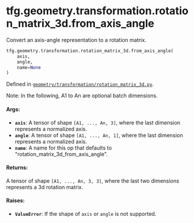 <div itemscope itemtype="http://developers.google.com/ReferenceObject">
<meta itemprop="name" content="tfg.geometry.transformation.rotation_matrix_3d.from_axis_angle" />
<meta itemprop="path" content="Stable" />
</div>

# tfg.geometry.transformation.rotation_matrix_3d.from_axis_angle

Convert an axis-angle representation to a rotation matrix.

``` python
tfg.geometry.transformation.rotation_matrix_3d.from_axis_angle(
    axis,
    angle,
    name=None
)
```



Defined in [`geometry/transformation/rotation_matrix_3d.py`](https://cs.corp.google.com/#piper///depot/google3/third_party/py/tensorflow_graphics/geometry/transformation/rotation_matrix_3d.py).

<!-- Placeholder for "Used in" -->

Note:
  In the following, A1 to An are optional batch dimensions.

#### Args:

* <b>`axis`</b>: A tensor of shape `[A1, ..., An, 3]`, where the last dimension
    represents a normalized axis.
* <b>`angle`</b>: A tensor of shape `[A1, ..., An, 1]`, where the last dimension
    represents a normalized axis.
* <b>`name`</b>: A name for this op that defaults to
    "rotation_matrix_3d_from_axis_angle".


#### Returns:

A tensor of shape `[A1, ..., An, 3, 3]`, where the last two dimensions
represents a 3d rotation matrix.


#### Raises:

* <b>`ValueError`</b>: If the shape of `axis` or `angle` is not supported.